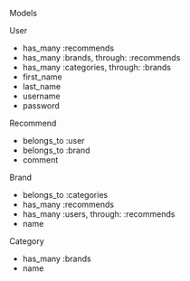 Models

User
 - has_many :recommends
 - has_many :brands, through: :recommends
 - has_many :categories, through: :brands
 - first_name
 - last_name
 - username
 - password

Recommend
 - belongs_to :user
 - belongs_to :brand
 - comment

Brand
 - belongs_to :categories
 - has_many :recommends
 - has_many :users, through: :recommends
 - name

Category
 - has_many :brands
 - name
